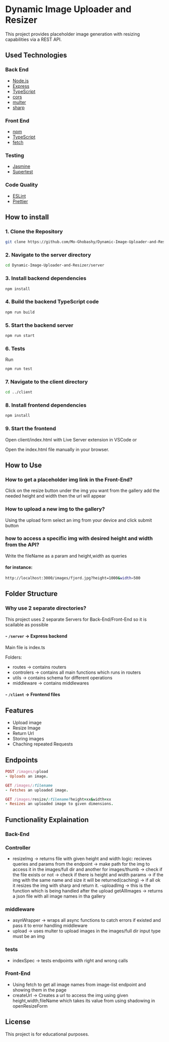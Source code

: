 # Dynamic Image Uploader and Resizer

This project provides placeholder image generation with resizing capabilities via a REST API.

## Used Technologies

### Back End

- [Node.js](https://nodejs.org/)
- [Express](https://expressjs.com/)
- [TypeScript](https://www.typescriptlang.org/)
- [cors](https://www.npmjs.com/package/cors)
- [multer](https://www.npmjs.com/package/multer)
- [sharp](https://sharp.pixelplumbing.com/)

### Front End

- [npm](https://www.npmjs.com/)
- [TypeScript](https://www.typescriptlang.org/)
- [fetch](https://developer.mozilla.org/en-US/docs/Web/API/Fetch_API)

### Testing

- [Jasmine](https://jasmine.github.io/)
- [Supertest](https://www.npmjs.com/package/supertest)

### Code Quality

- [ESLint](https://eslint.org/)
- [Prettier](https://prettier.io/)

## How to install

### 1. Clone the Repository

```bash
git clone https://github.com/Mo-Ghobashy/Dynamic-Image-Uploader-and-Resizer.git

```

### 2. Navigate to the server directory

```bash
cd Dynamic-Image-Uploader-and-Resizer/server
```

### 3. Install backend dependencies

```bash
npm install
```

### 4. Build the backend TypeScript code

```bash
npm run build
```

### 5. Start the backend server

```bash
npm run start
```

### 6. Tests

Run

```bash
npm run test
```

### 7. Navigate to the client directory

```bash
cd ../client
```

### 8. Install frontend dependencies

```bash
npm install
```

### 9. Start the frontend

Open client/index.html with Live Server extension in VSCode
or

Open the index.html file manually in your browser.

## How to Use

### How to get a placeholder img link in the Front-End?

Click on the resize button under the img you want from the gallery add the needed height and width then the url will appear

### How to upload a new img to the gallery?

Using the upload form select an img from your device and click submit button

### how to access a specific img with desired height and width from the API?

Write the fileName as a param and height,width as queries

#### for instance:

```bash
http://localhost:3000/images/fjord.jpg?height=1000&width=500
```

## Folder Structure

### Why use 2 separate directories?

This project uses 2 separate Servers for Back-End/Front-End so it is scailable as possible

#### - `/server` → Express backend

Main file is index.ts

Folders:

- routes → contains routers
- controlers → contains all main functions which runs in routers
- utils → contains schema for different operations
- middleware → contains middlewares

#### - `/client` → Frontend files

## Features

- Upload image
- Resize Image
- Return Url
- Storing images
- Chaching repeated Requests

## Endpoints

```ruby
POST /images/upload
- Uploads an image.

GET /images/:filename
- Fetches an uploaded image.

GET /images/resize/:filename?height=xx&width=xx
- Resizes an uploaded image to given dimensions.
```

## Functionality Explaination

### Back-End

### Controller

- resizeImg → returns file with given height and width
  logic: recieves queries and params from the endpoint → make path for the img to access it in the images/full dir and another for images/thumb → check if the file exists or not → check if there is height and width params → if the img with the same name and size it will be returned(caching) → if all ok it resizes the img with sharp and return it.
  -uploadImg → this is the function which is being handled after the upload
  getAllImages → returns a json file with all image names in tha gallery

### middleware

- asynWrapper → wraps all async functions to catch errors if existed and pass it to error handling middleware
- upload → uses multer to upload images in the images/full dir input type must be an img

### tests

- indexSpec → tests endpoints with right and wrong calls

### Front-End

- Using fetch to get all image names from image-list endpoint and showing them in the page
- createUrl → Creates a url to access the img using given height,width,fileName which takes its value from using shadowing in openResizeForm

## License

This project is for educational purposes.
